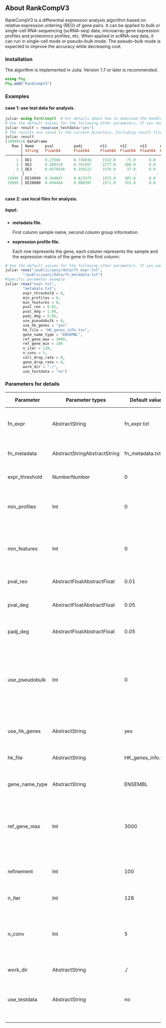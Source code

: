 ## About RankCompV3 

RankCompV3 is a differential expression analysis algorithm based on relative expression ordering (REO) of gene pairs. It can be applied to bulk or single-cell RNA-sequencing (scRNA-seq) data, microarray gene expression profiles and proteomics profiles, etc. When applied in scRNA-seq data, it can run in single-cell mode or pseudo-bulk mode. The pseudo-bulk mode is expected to improve the accuracy while decreasing cost. 

### Installation

The algorithm is implemented in Julia. Version 1.7 or later is recommended.

```julia
using Pkg
Pkg.add("RankCompV3")
```

### Examples

#### case 1: use test data for analysis. 

```julia
julia> using RankCompV3  # For details about how to download the RankCompV3 package, see 4.
# Use the default values for the following other parameters. If you need to modify the parameters, add them directly.
julia> result = reoa(use_testdata="yes")
# The results are saved in the current directory. Including result file, ctrl and treat group expression profile file, as well as pval, padj, 3 x 3 associative table parameters, Δ1, Δ2, se, z1 distribution, etc
julia> result
(19999×16 DataFrame
   Row │ Name     pval         padj        n11      n12      n13      n21      n22      n23      n31      n32      n33      Δ1           Δ2          se         z1
       │ String   Float64      Float64     Float64  Float64  Float64  Float64  Float64  Float64  Float64  Float64  Float64  Float64      Float64     Float64    Float64
───────┼────────────────────────────────────────────────────────────────────────────────────────────────────────────────────────────────────────────────────────────────────
     1 │ DE1      0.23566      0.716036     1532.0     75.0      0.0   1220.0  11010.0    602.0     16.0   2933.0   1674.0   1.91208      1.81954    0.0393608    48.5783
     2 │ DE2      0.280118     0.761567     2277.0    288.0      0.0    965.0  11514.0    372.0     20.0   2615.0   1011.0   1.74141      1.70287    0.0405313    42.9647
     3 │ DE3      0.0578546    0.359121     1576.0     37.0      0.0   1376.0   8716.0    293.0    113.0   5211.0   1740.0   3.05828      3.02011    0.0437133    69.9623
   ⋮   │    ⋮          ⋮           ⋮          ⋮        ⋮        ⋮        ⋮        ⋮        ⋮        ⋮        ⋮        ⋮          ⋮           ⋮           ⋮           ⋮
 19998 │ EE19999  0.344847     0.823375     1475.0    307.0      0.0   1756.0  15356.0    128.0      0.0     38.0      2.0   1.52307      1.41599    0.0525798    28.9668
 19999 │ EE20000  0.694484     0.980397     1571.0    315.0      0.0    979.0  15555.0    362.0      1.0    225.0     54.0   0.63329      0.577392   0.0481845    13.143
                                                                                                                                             19965 rows omitted, 19999×16
```

#### case 2: use local files for analysis. 

##### Input: 

- **metadata file.**

  First column sample name, second column group information.

- **expression profile file.**

  Each row represents the gene, each column represents the sample and the expression matrix of the gene in the first column.

```julia
# Use the default values for the following other parameters. If you want to modify the parameters, add them directly.
julia> reoa("/public/yanj/data/fn_expr.txt",
		"/public/yanj/data/fn_metadata.txt")
#Specific parameter example
julia> reoa("expr.txt",
    	"metadata.txt";
    	expr_threshold = 0,
    	min_profiles = 0,
    	min_features = 0,
    	pval_reo = 0.01,
     	pval_deg = 1.00,
     	padj_deg = 0.05,
    	use_pseudobulk = 0,
    	use_hk_genes = "yes"
    	hk_file = "HK_genes_info.tsv",
    	gene_name_type = "ENSEMBL",
    	ref_gene_max = 3000,
    	ref_gene_min = 100
    	n_iter = 128,
    	n_conv = 5,
    	cell_drop_rate = 0,
    	gene_drop_rate = 0,
    	work_dir = "./",
    	use_testdata = "no")
```

### Parameters for details

| Parameter      | Parameter types              | Default value     | Parameters to describe                                       |
| -------------- | ---------------------------- | ----------------- | ------------------------------------------------------------ |
| fn_expr        | AbstractString               | fn_expr.txt       | Gene expression profile file path. (required)                |
| fn_metadata    | AbstractStringAbstractString | fn_metadata.txt   | Grouping information file path. (required)                   |
| expr_threshold | NumberNumber                 | 0                 | Gene expression threshold.                                   |
| min_profiles   | Int                          | 0                 | Include features (genes) detected in at least this many cells. |
| min_features   | Int                          | 0                 | Include profiles (cells) where at least this many features are detected. |
| pval_reo       | AbstractFloatAbstractFloat   | 0.01              | Stable threshold for p-value.                                |
| pval_deg       | AbstractFloatAbstractFloat   | 0.05              | Significant  reversal threshold for p-value.                 |
| padj_deg       | AbstractFloatAbstractFloat   | 0.05              | Significant reversal threshold for FDR  value.               |
| use_pseudobulk | Int                          | 0                 | 0 for not using pseudobulk mode, 1 for automatic, 2~5 not used, 6~100 for number of pseudobulk profiles in each group. |
| use_hk_genes   | AbstractString               | yes               | Whether to use the housekeeping gene, yes or no.             |
| hk_file        | AbstractString               | HK_genes_info.tsv | Housekeeper gene  file path.                                 |
| gene_name_type | AbstractString               | ENSEMBL           | Available choices: ENSEMBL, Symbol, ENTREZID ...             |
| ref_gene_max   | Int                          | 3000              | If the number of available features is higher than this, take a random sample of this size. |
| refinement     | Int                          | 100               | If the number is lower than this, ignore the house-keeping genes. |
| n_iter         | Int                          | 128               | Max iterations.                                              |
| n_conv         | Int                          | 5                 | Convergence condition: max. difference in the number of DEGs between two consective iterations |
| work_dir       | AbstractString               | ./                | Working Directory.                                           |
| use_testdata   | AbstractString               | no                | Whether to use the default provided test data for analysis, yes or no. |
